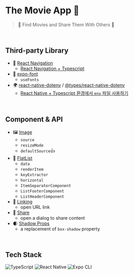 # The Movie App 🎥

> 🔎 Find Movies and Share Them With Others 💖

<br/>

## Third-party Library

- 🧭 [React Navigation](https://reactnavigation.org/)
  - [React Navigation + Typescript](https://velog.io/@eunnbi/React-Native-React-Navigation-Typescript)
- 💌 [expo-font](https://docs.expo.dev/versions/latest/sdk/font/)
  - `useFonts` 
- 🌍 [react-native-dotenv](https://www.npmjs.com/package/react-native-dotenv) / [@types/react-native-dotenv](https://www.npmjs.com/package/@types/react-native-dotenv)
  -  [React Native + Typescript 환경에서 `env` 파일 사용하기](https://github.com/eunnbi/the-movie-app/blob/main/STUDY.md#react-navtie--typescript-%ED%99%98%EA%B2%BD%EC%97%90%EC%84%9C-env-%ED%8C%8C%EC%9D%BC-%EC%82%AC%EC%9A%A9%ED%95%98%EA%B8%B0) 

<br/>

## Component & API

- 🖼️ [Image](https://reactnative.dev/docs/image) 
  - `source` 
  - `resizeMode`
  -  `defaultSource`👍
- 💖 [FlatList](https://reactnative.dev/docs/flatlist)
  - `data`
  - `renderItem`
  - `keyExtractor`
  - `horizontal`
  - `ItemSeparatorComponent`
  - `ListFooterComponent`
  - `ListHeaderComponent`
- 🔗 [Linking](https://reactnative.dev/docs/linking)
  - open URL link
- 👥 [Share](https://reactnative.dev/docs/share)
  - open a dialog to share content
- 🌒 [Shadow Props](https://reactnative.dev/docs/shadow-props)
  - a replacement of `box-shadow` property
  
 <br/>
 
 ## Tech Stack
 <img alt="TypeScript" src ="https://img.shields.io/badge/TypeScript-3178C6.svg?&style=flat-square&logo=TypeScript&logoColor=white"/> <img alt="React Native" src ="https://img.shields.io/badge/React Native-61DAFB.svg?&style=flat-square&logo=React&logoColor=white"/>
<img alt="Expo CLI" src ="https://img.shields.io/badge/Expo CLI-000020.svg?&style=flat-square&logo=Expo&logoColor=white"/>
